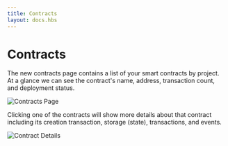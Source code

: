 ```yaml
---
title: Contracts
layout: docs.hbs
---
```

# Contracts

The new contracts page contains a list of your smart contracts by project. At a glance we can see the contract's name, address, transaction count, and deployment status.

![Contracts Page](/img/docs/ganache/v2-shared-seese/contracts.png)

Clicking one of the contracts will show more details about that contract including its creation transaction, storage (state), transactions, and events.

![Contract Details](/img/docs/ganache/v2-shared-seese/contract-details.png)
